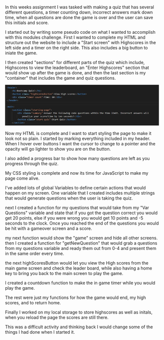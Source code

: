 
In this weeks assignment I was tasked with making a quiz that has several different questions, a timer counting down, incorrect answers mark down time, when all questions are done the game is over and the user can save this initials and score.

I started out by writing some pseudo code on what I wanted to accomplish with this modules challenge.
First I wanted to complete my HTML and structure out the website to include a "Start screen" with Highscores in the left side and a timer on the right side. This also includes a big button to iniate the game.

I then created "sections" for different parts of the quiz which include, Highscores to view the leaderboard, an "Enter Highscores" section that would show up after the game is done, and then the last section is my "container" that includes the game and quiz questions.

<img src=https://github.com/Ryebread5555/module4-dec-19-2022/blob/0015d2ffbbe65b59d10118956e0fd2e6a83e8e1b/assets/starting-page.jpg>

Now my HTML is complete and I want to start styling the page to make it look not so plain. I started by marking everything included in my header. When I hover over buttons I want the cursor to change to a pointer and the opacity will go lighter to show you are on the button.

I also added a progress bar to show how many questions are left as you progress through the quiz.

My CSS styling is complete and now its time for JavaScript to make my page come alive.

I've added lots of global Variables to define certain actions that would happen on my screen. One variable that I created includes multiple strings that would generate questions when the user is taking the quiz.

next I created a function for my questions that would take from my "Var Questions" variable and state that if you got the question correct you would get 20 points, else if you were wrong you would get 10 points and -5 seconds to the clock. Once you reached the end of the questions you would be hit with a gameover screen and a score.

my next function would show the "game" screen and hide all other screens. then I created a function for "getNewQuestion" that would grab a questions from my questions variable and ready them out from 0-4 and present them in the same order every time.

the next highScoresButton would let you view the High scores from the main game screen and check the leader board, while also having a home key to bring you back to the main screen to play the game.

I created a countdown function to make the in game timer while you would play the game.

The rest were just my functions for how the game would end, my high scores, and to return home.

Finally I worked on my local storage to store highscores as well as initals, when you reload the page the scores are still there.

This was a difficult activity and thinking back I would change some of the things I had done when I started it.
